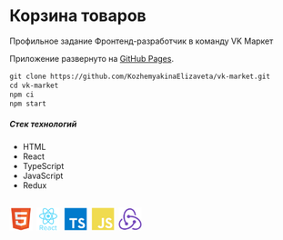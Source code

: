 # Корзина товаров

Профильное задание
Фронтенд-разработчик в команду VK Маркет

Приложение развернуто на [GitHub Pages](https://kozhemyakinaelizaveta.github.io/vk-market).

```
git clone https://github.com/KozhemyakinaElizaveta/vk-market.git
cd vk-market
npm ci
npm start
```
##### Стек технологий
- HTML
- React
- TypeScript
- JavaScript
- Redux

<div align="left">
  <br/>
  <img src="https://github.com/devicons/devicon/blob/master/icons/html5/html5-original.svg" title="HTML5" alt="HTML" width="40" height="40"/>&nbsp;
  <img src="https://github.com/devicons/devicon/blob/master/icons/react/react-original-wordmark.svg" title="React" alt="React" width="40" height="40"/>&nbsp;
  <img src="https://github.com/devicons/devicon/blob/master/icons/typescript/typescript-plain.svg" title="TypeScript" alt="TypeScript" width="40" height="40"/>&nbsp;
  <img src="https://github.com/devicons/devicon/blob/master/icons/javascript/javascript-plain.svg" title="JavaScript" alt="JavaScript" width="40" height="40"/>&nbsp;
  <img src="https://github.com/devicons/devicon/blob/master/icons/redux/redux-original.svg" title="Redux" alt="Redux" width="40" height="40"/>&nbsp;
</div>
